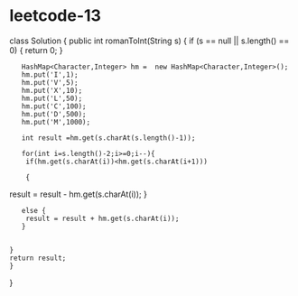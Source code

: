 # leetcode-13

class Solution {
    public int romanToInt(String s) {
        if (s == null || s.length() == 0) {
            return 0;
        }
        
       HashMap<Character,Integer> hm =  new HashMap<Character,Integer>();
       hm.put('I',1);   
       hm.put('V',5);
       hm.put('X',10);
       hm.put('L',50);
       hm.put('C',100);
       hm.put('D',500);
       hm.put('M',1000);

       int result =hm.get(s.charAt(s.length()-1));

       for(int i=s.length()-2;i>=0;i--){
        if(hm.get(s.charAt(i))<hm.get(s.charAt(i+1)))

        {
 result = result - hm.get(s.charAt(i));
        }
       
       
       else {
        result = result + hm.get(s.charAt(i));
       }
       
        
    }
    return result;
    }
}

